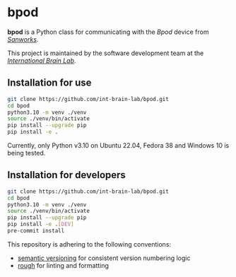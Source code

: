 bpod
====

**bpod** is a Python class for communicating with the *Bpod* device from [*Sanworks*](https://sanworks.io/).

This project is maintained by the software development team at the
[*International Brain Lab*](https://internationalbrainlab.org/).

Installation for use
--------------------

``` bash
git clone https://github.com/int-brain-lab/bpod.git
cd bpod
python3.10 -m venv ./venv
source ./venv/bin/activate
pip install --upgrade pip
pip install -e .
```

Currently, only Python v3.10 on Ubuntu 22.04, Fedora 38 and Windows 10 is being tested.

Installation for developers
---------------------------

``` bash
git clone https://github.com/int-brain-lab/bpod.git
cd bpod
python3.10 -m venv ./venv
source ./venv/bin/activate
pip install --upgrade pip
pip install -e .[DEV]
pre-commit install
```

This repository is adhering to the following conventions:

* [semantic versioning](https://semver.org/) for consistent version numbering logic
* [rough](https://docs.astral.sh/ruff) for linting and formatting
